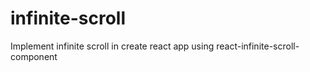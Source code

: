 # infinite-scroll
Implement infinite scroll in create react app using react-infinite-scroll-component
